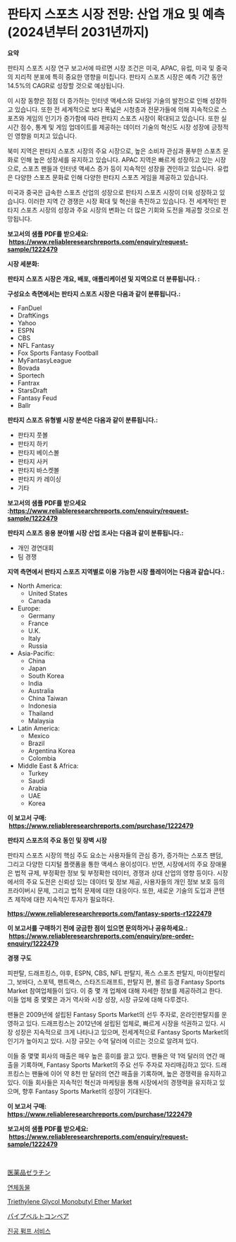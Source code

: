 <p><h1>판타지 스포츠 시장 전망: 산업 개요 및 예측(2024년부터 2031년까지)</h1></p><p><strong>요약</strong></p>
<p><p>판타지 스포츠 시장 연구 보고서에 따르면 시장 조건은 미국, APAC, 유럽, 미국 및 중국의 지리적 분포에 특히 중요한 영향을 미칩니다. 판타지 스포츠 시장은 예측 기간 동안 14.5%의 CAGR로 성장할 것으로 예상됩니다. </p><p>이 시장 동향은 점점 더 증가하는 인터넷 액세스와 모바일 기술의 발전으로 인해 성장하고 있습니다. 또한 전 세계적으로 보다 폭넓은 시청층과 전문가들에 의해 지속적으로 스포츠와 게임의 인기가 증가함에 따라 판타지 스포츠 시장이 확대되고 있습니다. 또한 실시간 점수, 통계 및 게임 업데이트를 제공하는 데이터 기술의 혁신도 시장 성장에 긍정적인 영향을 미치고 있습니다.</p><p>북미 지역은 판타지 스포츠 시장의 주요 시장으로, 높은 소비자 관심과 풍부한 스포츠 문화로 인해 높은 성장세를 유지하고 있습니다. APAC 지역은 빠르게 성장하고 있는 시장으로, 스포츠 팬들과 인터넷 액세스 증가 등이 지속적인 성장을 견인하고 있습니다. 유럽은 다양한 스포츠 문화로 인해 다양한 판타지 스포츠 게임을 제공하고 있습니다.</p><p>미국과 중국은 급속한 스포츠 산업의 성장으로 판타지 스포츠 시장이 더욱 성장하고 있습니다. 이러한 지역 간 경쟁은 시장 확대 및 혁신을 촉진하고 있습니다. 전 세계적인 판타지 스포츠 시장의 성장과 주요 시장의 변화는 더 많은 기회와 도전을 제공할 것으로 전망됩니다.</p></p>
<p><strong>보고서의 샘플 PDF를 받으세요: &nbsp;<a href="https://www.reliableresearchreports.com/enquiry/request-sample/1222479">https://www.reliableresearchreports.com/enquiry/request-sample/1222479</a></strong></p>
<p><strong>시장 세분화:</strong></p>
<p><strong> 판타지 스포츠 시장은 개요, 배포, 애플리케이션 및 지역으로 더 분류됩니다. :</strong></p>
<p><strong>구성요소 측면에서는 판타지 스포츠 시장은 다음과 같이 분류됩니다.:</strong></p>
<p><ul><li>FanDuel</li><li>DraftKings</li><li>Yahoo</li><li>ESPN</li><li>CBS</li><li>NFL Fantasy</li><li>Fox Sports Fantasy Football</li><li>MyFantasyLeague</li><li>Bovada</li><li>Sportech</li><li>Fantrax</li><li>StarsDraft</li><li>Fantasy Feud</li><li>Ballr</li></ul></p>
<p><strong> 판타지 스포츠 유형별 시장 분석은 다음과 같이 분류됩니다.:</strong></p>
<p><ul><li>판타지 풋볼</li><li>판타지 하키</li><li>판타지 베이스볼</li><li>판타지 사커</li><li>판타지 바스켓볼</li><li>판타지 카 레이싱</li><li>기타</li></ul></p>
<p><strong>보고서의 샘플 PDF를 받으세요 :<a href="https://www.reliableresearchreports.com/enquiry/request-sample/1222479">https://www.reliableresearchreports.com/enquiry/request-sample/1222479</a></strong></p>
<p><strong> 판타지 스포츠 응용 분야별 시장 산업 조사는 다음과 같이 분류됩니다.:</strong></p>
<p><ul><li>개인 경연대회</li><li>팀 경쟁</li></ul></p>
<p><strong>지역 측면에서 판타지 스포츠 지역별로 이용 가능한 시장 플레이어는 다음과 같습니다.:</strong></p>
<p><ul>
    <li>
        North America:
        <ul>
            <li>United States</li>
            <li>Canada</li>
        </ul>
    </li>
    <li>
        Europe:
        <ul>
            <li>Germany</li>
            <li>France</li>
            <li>U.K.</li>
            <li>Italy</li>
            <li>Russia</li>
        </ul>
    </li>
    <li>
        Asia-Pacific:
        <ul>
            <li>China</li>
            <li>Japan</li>
            <li>South Korea</li>
            <li>India</li>
            <li>Australia</li>
            <li>China Taiwan</li>
            <li>Indonesia</li>
            <li>Thailand</li>
            <li>Malaysia</li>
        </ul>
    </li>
    <li>
        Latin America:
        <ul>
            <li>Mexico</li>
            <li>Brazil</li>
            <li>Argentina Korea</li>
            <li>Colombia</li>
        </ul>
    </li>
    <li>
        Middle East & Africa:
        <ul>
            <li>Turkey</li>
            <li>Saudi</li>
            <li>Arabia</li>
            <li>UAE</li>
            <li>Korea</li>
        </ul>
    </li>
    </ul></p>
<p><strong>이 보고서 구매: &nbsp;<a href="https://www.reliableresearchreports.com/purchase/1222479">https://www.reliableresearchreports.com/purchase/1222479</a></strong></p>
<p><strong>판타지 스포츠의 주요 동인 및 장벽 시장</strong></p>
<p><p>판타지 스포츠 시장의 핵심 주도 요소는 사용자들의 관심 증가, 증가하는 스포츠 팬덤, 그리고 다양한 디지털 플랫폼을 통한 액세스 용이성이다. 반면, 시장에서의 주요 장애물은 법적 규제, 부정확한 정보 및 부정확한 데이터, 경쟁과 상대 산업의 영향 등이다. 시장에서의 주요 도전은 신뢰성 있는 데이터 및 정보 제공, 사용자들의 개인 정보 보호 등의 프라이버시 문제, 그리고 법적 문제에 대한 대응이다. 또한, 새로운 기술의 도입과 콘텐츠 제작에 대한 지속적인 투자가 필요하다.</p></p>
<p><strong><a href="https://www.reliableresearchreports.com/fantasy-sports-r1222479">https://www.reliableresearchreports.com/fantasy-sports-r1222479</a></strong></p>
<p><strong>이 보고서를 구매하기 전에 궁금한 점이 있으면 문의하거나 공유하세요.: &nbsp;<a href="https://www.reliableresearchreports.com/enquiry/pre-order-enquiry/1222479">https://www.reliableresearchreports.com/enquiry/pre-order-enquiry/1222479</a></strong></p>
<p><strong>경쟁 구도</strong></p>
<p><p>피판탈, 드래프킹스, 야후, ESPN, CBS, NFL 판탈지, 폭스 스포츠 판탈지, 마이판탈리그, 보바다, 스포텍, 팬트랙스, 스타즈드래프트, 판탈지 편, 볼르 등경 Fantasy Sports Market 참여업체들이 있다. 이 중 몇 개 업체에 대해 자세한 정보를 제공하려고 한다. 이들 업체 중 몇몇은 과거 역사와 시장 성장, 시장 규모에 대해 다루겠다. </p><p>팬듈은 2009년에 설립된 Fantasy Sports Market의 선두 주자로, 온라인판탈지를 운영하고 있다. 드래프킹스는 2012년에 설립된 업체로, 빠르게 시장을 석권하고 있다. 시장 성장은 지속적으로 크게 나타나고 있으며, 전세계적으로 Fantasy Sports Market의 인기가 높아지고 있다. 시장 규모는 수억 달러에 이르는 것으로 알려져 있다.</p><p>이들 중 몇몇 회사의 매출은 매우 높은 흥미를 끌고 있다. 팬듈은 약 1억 달러의 연간 매출을 기록하며, Fantasy Sports Market의 주요 선두 주자로 자리매김하고 있다. 드래프킹스는 팬듈에 이어 약 8천 만 달러의 연간 매출을 기록하며, 높은 경쟁력을 유지하고 있다. 이들 회사들은 지속적인 혁신과 마케팅을 통해 시장에서의 경쟁력을 유지하고 있으며, 향후 Fantasy Sports Market의 성장이 기대된다.</p></p>
<p><strong>이 보고서 구매: &nbsp; <a href="https://www.reliableresearchreports.com/purchase/1222479">https://www.reliableresearchreports.com/purchase/1222479</a></strong></p>
<p><strong>보고서의 샘플 PDF를 받으세요: &nbsp;<a href="https://www.reliableresearchreports.com/enquiry/request-sample/1222479">https://www.reliableresearchreports.com/enquiry/request-sample/1222479</a></strong><strong></strong></p>
<p>&nbsp;</p>
<p><p><a href="https://medium.com/@isabeleterson7845/%E8%A3%BD%E8%96%AC%E7%94%A8%E3%82%BC%E3%83%A9%E3%83%81%E3%83%B3%E5%B8%82%E5%A0%B4%E3%81%AF-%E5%B8%82%E5%A0%B4%E3%82%B7%E3%82%A7%E3%82%A2-%E8%A6%8F%E6%A8%A1-2031%E5%B9%B4%E3%81%BE%E3%81%A7%E3%81%AE%E4%BA%88%E6%B8%AC%E3%81%AB%E7%84%A6%E7%82%B9%E3%82%92%E5%BD%93%E3%81%A6%E3%81%A6%E3%81%84%E3%81%BE%E3%81%99-e1753b6dd481">医薬品ゼラチン</a></p><p><a href="https://medium.com/@kevinvasquez7272023/%EC%97%B0%EC%B2%B4-%EB%8F%99%EB%AC%BC-%EC%8B%9C%EC%9E%A5-2031%EB%85%84%EA%B9%8C%EC%A7%80-%EC%84%B1%EA%B3%B5%EC%A0%81%EC%9D%B8-%EB%B9%84%EC%A6%88%EB%8B%88%EC%8A%A4-%EC%A0%84%EB%9E%B5%EC%9D%84-%EC%9C%84%ED%95%9C-%ED%95%B5%EC%8B%AC-%EC%9A%94%EC%86%8C-%EC%98%88%EC%B8%A1-f8f2d727ac60">연체동물</a></p><p><a href="https://www.linkedin.com/pulse/triethylene-glycol-monobutyl-ether-market-research-report-mbfte?trackingId=RlZlrdZnvEhrKA%2BcyhYp6A%3D%3D">Triethylene Glycol Monobutyl Ether Market</a></p><p><a href="https://github.com/one-cool-chick/Market-Research-Report-List-1/blob/main/479296425738.md">パイプベルトコンベア</a></p><p><a href="https://medium.com/@tammyholmes1955/%EC%A7%84%EA%B3%B5-%ED%8E%8C%ED%94%84-%EC%84%9C%EB%B9%84%EC%8A%A4-%EC%8B%9C%EC%9E%A5-%EC%9C%A0%ED%98%95-%EC%9D%91%EC%9A%A9-%EB%B0%8F-%EC%A7%80%EB%A6%AC%EB%B3%84-%ED%8F%AC%EA%B4%84%EC%A0%81-%ED%8F%89%EA%B0%80-ed98e97827e5">진공 펌프 서비스</a></p></p>